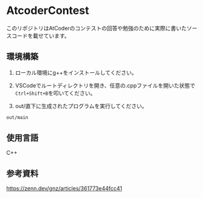 # AtcoderContest

このリポジトリはAtCoderのコンテストの回答や勉強のために実際に書いたソースコードを載せています。

## 環境構築

1. ローカル環境にg++をインストールしてください。

2. VSCodeでルートディレクトリを開き、任意の.cppファイルを開いた状態で`Ctrl+Shift+B`を叩いてください。

3. out/直下に生成されたプログラムを実行してください。

```bash
out/main
```

## 使用言語

C++

## 参考資料

https://zenn.dev/gnz/articles/361773e44fcc41
